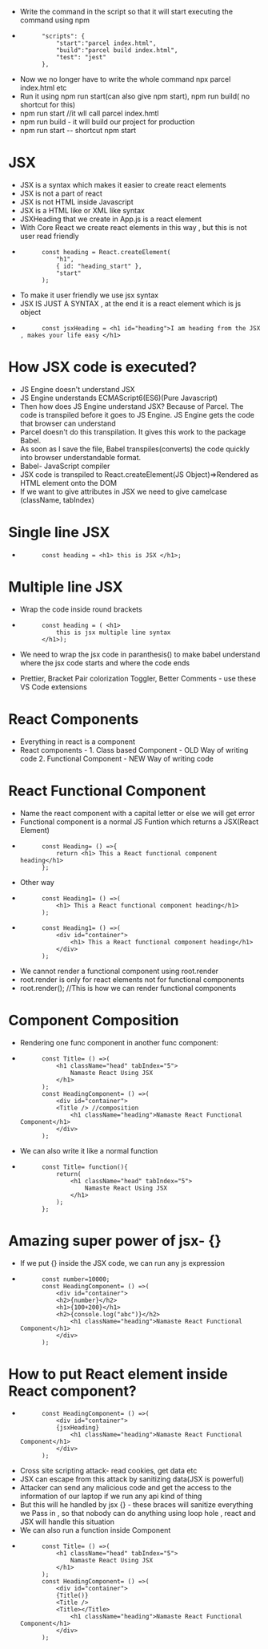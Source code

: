 - Write the command in the script so that it will start executing the command using npm
-           "scripts": {
                "start":"parcel index.html",
                "build":"parcel build index.html",
                "test": "jest"
            },
- Now we no longer have to write the whole command npx parcel index.html etc
- Run it using npm run start(can also give npm start), npm run build( no shortcut for this)
- npm run start //it wll call parcel index.hmtl
- npm run build - it will build our project for production
- npm run start -- shortcut npm start

# JSX
- JSX is a syntax which makes it easier to create react elements
- JSX is not a part of react
- JSX is not HTML inside Javascript
- JSX is a HTML like or XML like syntax
- JSXHeading that we create in App.js is a react element
- With Core React we create react elements in this way , but this is not user read friendly
-           const heading = React.createElement(
                "h1",
                { id: "heading_start" },
                "start"
            );
- To make it user friendly we use jsx syntax
- JSX IS JUST A SYNTAX , at the end it is a react element which is js object
-           const jsxHeading = <h1 id="heading">I am heading from the JSX , makes your life easy </h1>

# How JSX code is executed?
- JS Engine doesn't understand JSX
- JS Engine understands ECMAScript6(ES6)(Pure Javascript)
- Then how does JS Engine understand JSX? Because of Parcel. The code is transpiled before it goes to JS Engine. JS Engine gets the code that browser can understand
- Parcel doesn't do this transpilation. It gives this work to the package Babel.
- As soon as I save the file, Babel transpiles(converts) the code quickly into browser understandable format.
- Babel- JavaScript compiler
- JSX code is transpiled to React.createElement(JS Object)=>Rendered as HTML element onto the DOM
- If we want to give attributes in JSX we need to give camelcase (className, tabIndex)

# Single line JSX
-           const heading = <h1> this is JSX </h1>;
# Multiple line JSX
- Wrap the code inside round brackets
-           const heading = ( <h1>
                this is jsx multiple line syntax
            </h1>);
- We need to wrap the jsx code in paranthesis() to make babel understand where the jsx code starts and where the code ends


- Prettier, Bracket Pair colorization Toggler, Better Comments - use these VS Code extensions

# React Components
- Everything in react is a component
- React components - 1. Class based Component - OLD Way of writing code
                     2. Functional Component - NEW Way of writing code

# React Functional Component
- Name the react component with a capital letter or else we will get error
- Functional component is a normal JS Funtion which returns a JSX(React Element)
-           const Heading= () =>{
                return <h1> This a React functional component heading</h1>
            };
- Other way
-           const Heading1= () =>(
                <h1> This a React functional component heading</h1>
            );
-           const Heading1= () =>(
                <div id="container">
                    <h1> This a React functional component heading</h1>
                </div>
            );
- We cannot render a functional component using root.render
- root.render is only for react elements not for functional components
- root.render(<HeadingComponent />); //This is how we can render functional components
# Component Composition
- Rendering one func component in another func component:
-           const Title= () =>(
                <h1 className="head" tabIndex="5">
                    Namaste React Using JSX
                </h1>
            );
            const HeadingComponent= () =>(
                <div id="container">
                <Title /> //composition
                    <h1 className="heading">Namaste React Functional Component</h1>
                </div>
            ); 
- We can also write it like a normal function
-           const Title= function(){
                return(
                    <h1 className="head" tabIndex="5">
                        Namaste React Using JSX
                    </h1>
                );
            };
# Amazing super power of jsx- {}
- If we put {} inside the JSX code, we can run any js expression
-           const number=10000;
            const HeadingComponent= () =>(
                <div id="container">
                <h2>{number}</h2>
                <h1>{100+200}</h1>
                <h2>{console.log("abc")}</h2>
                    <h1 className="heading">Namaste React Functional Component</h1>
                </div>
            );
# How to put React element inside React component?
-           const HeadingComponent= () =>(
                <div id="container">
                {jsxHeading}
                    <h1 className="heading">Namaste React Functional Component</h1>
                </div>
            );
- Cross site scripting attack- read cookies, get data etc
- JSX can escape from this attack by sanitizing data(JSX is powerful)
- Attacker can send any malicious code and get the access to the information of our laptop if we run any api kind of thing
- But this will he handled by jsx {} - these braces will sanitize everything we Pass in , so that nobody can do anything using loop hole , react and JSX will handle this situation
- We can also run a function inside Component
-           const Title= () =>(
                <h1 className="head" tabIndex="5">
                    Namaste React Using JSX
                </h1>
            );
            const HeadingComponent= () =>(
                <div id="container">
                {Title()}
                <Title />
                <Title></Title>
                    <h1 className="heading">Namaste React Functional Component</h1>
                </div>
            );